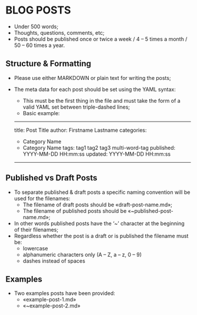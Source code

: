 # BLOG POSTS

* Under 500 words;
* Thoughts, questions, comments, etc;
* Posts should be published once or twice a week / 4 – 5 times a month / 50 – 60 times a year.

## Structure & Formatting
* Please use either MARKDOWN or plain text for writing the posts;
* The meta data for each post should be set using the YAML syntax:
	- This must be the first thing in the file and must take the form of a valid YAML set between triple-dashed lines;
	- Basic example:

    ---
    title: Post Title
    author: Firstname Lastname
    categories:
    - Category Name
    - Category Name
    tags: tag1 tag2 tag3 multi-word-tag
    published: YYYY-MM-DD HH:mm:ss
    updated: YYYY-MM-DD HH:mm:ss
    ---

## Published vs Draft Posts
* To separate published & draft posts a specific naming convention will be used for the filenames:
	- The filename of draft posts should be «draft-post-name.md»;
	- The filename of published posts should be «~published-post-name.md»;
* In other words published posts have the ‘~’ character at the beginning of their filenames;
* Regardless whether the post is a draft or is published the filename must be:
	- lowercase
	- alphanumeric characters only (A – Z, a – z, 0 – 9)
	- dashes instead of spaces

## Examples
* Two examples posts have been provided:
	- «example-post-1.md»
	- «~example-post-2.md»